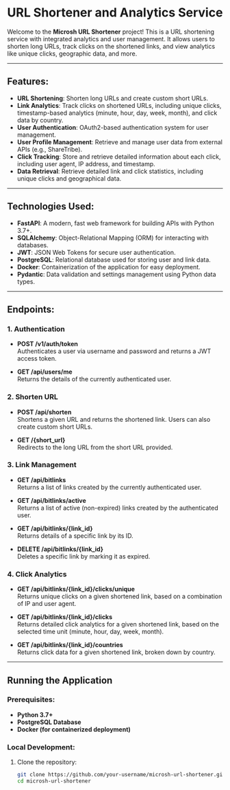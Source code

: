 # URL Shortener and Analytics Service

Welcome to the **Microsh URL Shortener** project! This is a URL shortening service with integrated analytics and user management. It allows users to shorten long URLs, track clicks on the shortened links, and view analytics like unique clicks, geographic data, and more.

---

## Features:

- **URL Shortening**: Shorten long URLs and create custom short URLs.
- **Link Analytics**: Track clicks on shortened URLs, including unique clicks, timestamp-based analytics (minute, hour, day, week, month), and click data by country.
- **User Authentication**: OAuth2-based authentication system for user management.
- **User Profile Management**: Retrieve and manage user data from external APIs (e.g., ShareTribe).
- **Click Tracking**: Store and retrieve detailed information about each click, including user agent, IP address, and timestamp.
- **Data Retrieval**: Retrieve detailed link and click statistics, including unique clicks and geographical data.

---

## Technologies Used:

- **FastAPI**: A modern, fast web framework for building APIs with Python 3.7+.
- **SQLAlchemy**: Object-Relational Mapping (ORM) for interacting with databases.
- **JWT**: JSON Web Tokens for secure user authentication.
- **PostgreSQL**: Relational database used for storing user and link data.
- **Docker**: Containerization of the application for easy deployment.
- **Pydantic**: Data validation and settings management using Python data types.

---

## Endpoints:

### 1. **Authentication**

- **POST /v1/auth/token**  
  Authenticates a user via username and password and returns a JWT access token.

- **GET /api/users/me**  
  Returns the details of the currently authenticated user.

### 2. **Shorten URL**

- **POST /api/shorten**  
  Shortens a given URL and returns the shortened link. Users can also create custom short URLs.

- **GET /{short_url}**  
  Redirects to the long URL from the short URL provided.

### 3. **Link Management**

- **GET /api/bitlinks**  
  Returns a list of links created by the currently authenticated user.

- **GET /api/bitlinks/active**  
  Returns a list of active (non-expired) links created by the authenticated user.

- **GET /api/bitlinks/{link_id}**  
  Returns details of a specific link by its ID.

- **DELETE /api/bitlinks/{link_id}**  
  Deletes a specific link by marking it as expired.

### 4. **Click Analytics**

- **GET /api/bitlinks/{link_id}/clicks/unique**  
  Returns unique clicks on a given shortened link, based on a combination of IP and user agent.

- **GET /api/bitlinks/{link_id}/clicks**  
  Returns detailed click analytics for a given shortened link, based on the selected time unit (minute, hour, day, week, month).

- **GET /api/bitlinks/{link_id}/countries**  
  Returns click data for a given shortened link, broken down by country.

---

## Running the Application

### Prerequisites:

- **Python 3.7+**
- **PostgreSQL Database**
- **Docker (for containerized deployment)**

### Local Development:

1. Clone the repository:
   ```bash
   git clone https://github.com/your-username/microsh-url-shortener.git
   cd microsh-url-shortener
